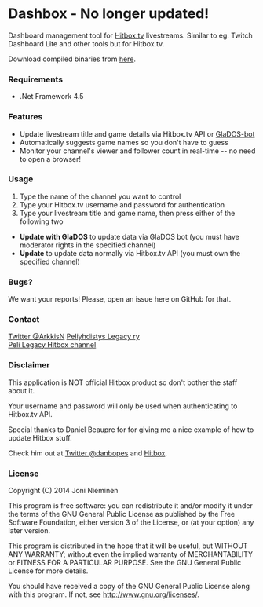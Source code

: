 ﻿# Dashbox - No longer updated!

Dashboard management tool for [Hitbox.tv](http://www.hitbox.tv) livestreams. Similar to eg. Twitch Dashboard Lite and other tools but for Hitbox.tv.

Download compiled binaries from [here](https://github.com/Arkkis/Dashbox/releases).

### Requirements
- .Net Framework 4.5

### Features

- Update livestream title and game details via Hitbox.tv API or [GlaDOS-bot](http://glados.tv/Commands)
- Automatically suggests game names so you don't have to guess
- Monitor your channel's viewer and follower count in real-time -- no need to open a browser!

### Usage

1. Type the name of the channel you want to control
2. Type your Hitbox.tv username and password for authentication
3. Type your livestream title and game name, then press either of the following two
- **Update with GlaDOS** to update data via GlaDOS bot (you must have moderator rights in the specified channel)
- **Update** to update data normally via Hitbox.tv API (you must own the specified channel)

### Bugs?

We want your reports! Please, open an issue here on GitHub for that.

### Contact
[Twitter @ArkkisN](http://twitter.com/ArkkisN) 
[Peliyhdistys Legacy ry](http://www.pelilegacy.fi)  
[Peli Legacy Hitbox channel](http://hitbox.tv/pelilegacy)   

### Disclaimer

This application is NOT official Hitbox product so don't bother the staff about it.

Your username and password will only be used when authenticating to Hitbox.tv API.

Special thanks to Daniel Beaupre for for giving me a nice example of how to update Hitbox stuff.

Check him out at [Twitter @danbopes](https://twitter.com/danbopes) and [Hitbox](http://www.hitbox.tv/glados).

### License

Copyright (C) 2014  Joni Nieminen

This program is free software: you can redistribute it and/or modify
it under the terms of the GNU General Public License as published by
the Free Software Foundation, either version 3 of the License, or
(at your option) any later version.

This program is distributed in the hope that it will be useful,
but WITHOUT ANY WARRANTY; without even the implied warranty of
MERCHANTABILITY or FITNESS FOR A PARTICULAR PURPOSE.  See the
GNU General Public License for more details.

You should have received a copy of the GNU General Public License
along with this program.  If not, see <http://www.gnu.org/licenses/>.